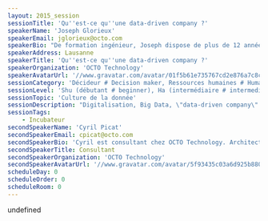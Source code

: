 ```yaml
---
layout: 2015_session
sessionTitle: 'Qu''est-ce qu''une data-driven company ?'
speakerName: 'Joseph Glorieux'
speakerEmail: jglorieux@octo.com
speakerBio: "De formation ingénieur, Joseph dispose de plus de 12 années d'expérience en Systèmes d'Information.\n\nDirecteur général d'OCTO Suisse, il accompagne ses clients dans le cadre de missions de conseil en management des Systèmes d'Information, en architecture, en technologie ou en organisation."
speakerAddress: Lausanne
speakerTitle: 'Qu''est-ce qu''une data-driven company ?'
speakerOrganization: 'OCTO Technology'
speakerAvatarUrl: '//www.gravatar.com/avatar/01f5b61e735767cd2e876a7c8c4ce186?size=200&default=mm'
sessionCategory: 'Décideur # Decision maker, Ressources humaines # Human resources, Architecte # Architect, Développeur # Developer, Designer, Data scientist'
sessionLevel: 'Shu (débutant # beginner), Ha (intermédiaire # intermediate)'
sessionTopic: 'Culture de la donnée'
sessionDescription: "Digitalisation, Big Data, \"data-driven company\" : trois buzz words omniprésents dans les stratégies informatiques aujourd'hui et qui semblent intimement liés. Alors, qu'est-ce qu'une data-driven company ? Est-ce une entreprise poussant à l'extrême l'utilisation de Big Data ? \n\nPas seulement... Une data-driven company est une entreprise qui cherche continuellement à améliorer l’ensemble des processus de l’entreprise par l’utilisation qualitative et quantitative de données, tout le temps et sur tout.\n\nCe sujet nous touche dans notre quotidien, que ce soit au niveau technologique, des processus, de l'organisation, et surtout de la culture, et a des conséquences qui transforment tous les métiers.\n\nCette session reviendra sur les éléments structurants qui distinguent une data-driven company et détaillera en quoi cette culture peut être un accélérateur de votre stratégie de transformation digitale."
sessionTags:
    - Incubateur
secondSpeakerName: 'Cyril Picat'
secondSpeakerEmail: cpicat@octo.com
secondSpeakerBio: 'Cyril est consultant chez OCTO Technology. Architecte "tout-terrain", il intervient aussi bien sur des missions d''audit, d''architecture d''applications que sur des missions de cadrage produit. Cyril est un fervent défenseur du Lean Startup, méthodologie "data-driven" pour la création d''une entreprise ou d''un produit.'
secondSpeakerTitle: Consultant
secondSpeakerOrganization: 'OCTO Technology'
secondSpeakerAvatarUrl: '//www.gravatar.com/avatar/5f93435c03a6d925b880a3503cf72c56?size=200&default=mm'
scheduleDay: 0
scheduleOrder: 0
scheduleRoom: 0
---
```


undefined
